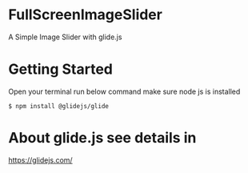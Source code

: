 # FullScreenImageSlider
A Simple Image Slider with glide.js

# Getting Started
Open your terminal run below command make sure node js is installed
```
$ npm install @glidejs/glide
```

# About glide.js see details in 
https://glidejs.com/
